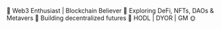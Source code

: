 🚀 Web3 Enthusiast | Blockchain Believer
🧠 Exploring DeFi, NFTs, DAOs & Metavers
🔗 Building decentralized futures
💎 HODL | DYOR | GM 🌞
